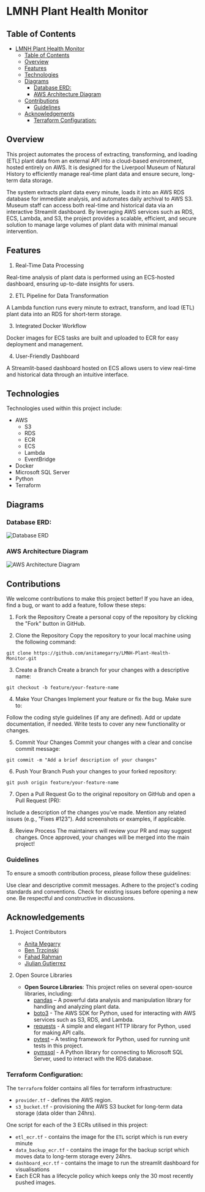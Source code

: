 # LMNH Plant Health Monitor

## Table of Contents

- [LMNH Plant Health Monitor](#lmnh-plant-health-monitor)
  - [Table of Contents](#table-of-contents)
  - [Overview](#overview)
  - [Features](#features)
  - [Technologies](#technologies)
  - [Diagrams](#diagrams)
    - [Database ERD:](#database-erd)
    - [AWS Architecture Diagram](#aws-architecture-diagram)
  - [Contributions](#contributions)
    - [Guidelines](#guidelines)
  - [Acknowledgements](#acknowledgements)
    - [Terraform Configuration:](#terraform-configuration)

## Overview

This project automates the process of extracting, transforming, and loading (ETL) plant data from an external API into a cloud-based environment, hosted entirely on AWS. It is designed for the Liverpool Museum of Natural History to efficiently manage real-time plant data and ensure secure, long-term data storage.

The system extracts plant data every minute, loads it into an AWS RDS database for immediate analysis, and automates daily archival to AWS S3. Museum staff can access both real-time and historical data via an interactive Streamlit dashboard. By leveraging AWS services such as RDS, ECS, Lambda, and S3, the project provides a scalable, efficient, and secure solution to manage large volumes of plant data with minimal manual intervention.

## Features

1. Real-Time Data Processing

Real-time analysis of plant data is performed using an ECS-hosted dashboard, ensuring up-to-date insights for users.

2. ETL Pipeline for Data Transformation

A Lambda function runs every minute to extract, transform, and load (ETL) plant data into an RDS for short-term storage.

3. Integrated Docker Workflow

Docker images for ECS tasks are built and uploaded to ECR for easy deployment and management.

4. User-Friendly Dashboard

A Streamlit-based dashboard hosted on ECS allows users to view real-time and historical data through an intuitive interface.

## Technologies

Technologies used within this project include:
- AWS 
  - S3
  - RDS
  - ECR
  - ECS
  - Lambda
  - EventBridge
- Docker
- Microsoft SQL Server
- Python
- Terraform 

## Diagrams

### Database ERD:

![Database ERD](images/ERD.png)


### AWS Architecture Diagram

![AWS Architecture Diagram](images/architecture_diagram.png)

## Contributions

We welcome contributions to make this project better! If you have an idea, find a bug, or want to add a feature, follow these steps:

1. Fork the Repository
Create a personal copy of the repository by clicking the "Fork" button in GitHub.

2. Clone the Repository
Copy the repository to your local machine using the following command:

```git clone https://github.com/anitamegarry/LMNH-Plant-Health-Monitor.git```

3. Create a Branch
Create a branch for your changes with a descriptive name:

```git checkout -b feature/your-feature-name```

4. Make Your Changes
Implement your feature or fix the bug. Make sure to:

Follow the coding style guidelines (if any are defined).
Add or update documentation, if needed.
Write tests to cover any new functionality or changes.

5. Commit Your Changes
Commit your changes with a clear and concise commit message:

```git commit -m "Add a brief description of your changes"```

6. Push Your Branch
Push your changes to your forked repository:

```git push origin feature/your-feature-name```

7. Open a Pull Request
Go to the original repository on GitHub and open a Pull Request (PR):

Include a description of the changes you've made.
Mention any related issues (e.g., "Fixes #123").
Add screenshots or examples, if applicable.

8. Review Process
The maintainers will review your PR and may suggest changes. 
Once approved, your changes will be merged into the main project!


### Guidelines
To ensure a smooth contribution process, please follow these guidelines:

Use clear and descriptive commit messages.
Adhere to the project's coding standards and conventions.
Check for existing issues before opening a new one.
Be respectful and constructive in discussions.

## Acknowledgements

1. Project Contributors
   - [Anita Megarry](https://github.com/anitamegarry)
   - [Ben Trzcinski](https://github.com/bentrzcinski)
   - [Fahad Rahman](https://github.com/Fahi28)
   - [Jiulian Gutierrez](https://github.com/jiuliangut)

2. Open Source Libraries
   - **Open Source Libraries**: This project relies on several open-source libraries, including:
     - [pandas](https://pandas.pydata.org/) – A powerful data analysis and manipulation library for handling and analyzing plant data.
     - [boto3](https://boto3.amazonaws.com/) - The AWS SDK for Python, used for interacting with AWS services such as S3, RDS, and Lambda.
     - [requests](https://requests.readthedocs.io/en/latest/) - A simple and elegant HTTP library for Python, used for making API calls.
     - [pytest](https://docs.pytest.org/en/stable/) – A testing framework for Python, used for running unit tests in this project.
     - [pymssql](https://pymssql.readthedocs.io/en/latest/) - A Python library for connecting to Microsoft SQL Server, used to interact with the RDS database.

### Terraform Configuration:
The `terraform` folder contains all files for terraform infrastructure:
- `provider.tf` - defines the AWS region.
- `s3_bucket.tf` - provisioning the AWS S3 bucket for long-term data storage (data older than 24hrs).
  
One script for each of the 3 ECRs utilised in this project:
- `etl_ecr.tf` - contains the image for the `ETL` script which is run every minute
- `data_backup_ecr.tf` - contains the image for the backup script which moves data to long-term storage every 24hrs. 
- `dashboard_ecr.tf` - contains the image to run the streamlit dashboard for visualisations
- Each ECR has a lifecycle policy which keeps only the 30 most recently pushed images.